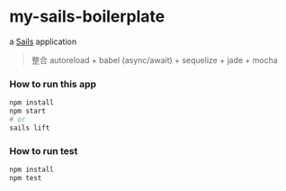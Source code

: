 # my-sails-boilerplate

a [Sails](http://sailsjs.org) application
> 整合 autoreload + babel (async/await) + sequelize + jade + mocha

### How to run this app

```bash
npm install
npm start 
# or
sails lift
```

### How to run test

```bash
npm install
npm test
```
